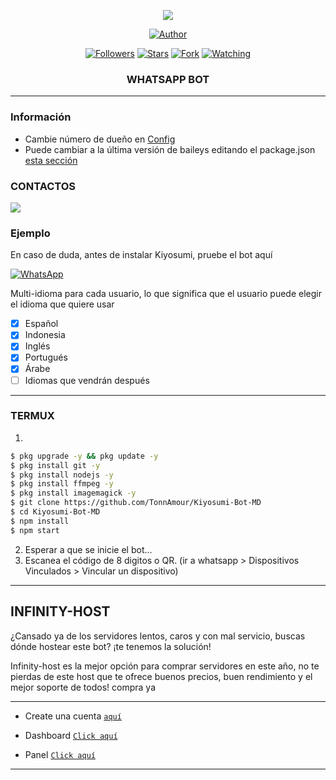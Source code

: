  
<p align="center"> 
<img src="https://komarev.com/ghpvc/?username=TonnAmour&color=brightgreen" />
<p/>
<p align="center">
<a href="https://github.com/TonnAmour"><img title="Author" src="https://img.shields.io/badge/Kiyosumi Bot-black?style=for-the-badge&logo=whatsApp"></a>
<p/>
<p align="center">
<a href="https://github.com/FG98F?tab=followers"><img title="Followers" src="https://img.shields.io/github/followers/FG98F?label=Followers&style=social"></a>
<a href="https://github.com/TonnAmour/Kiyosumi/stargazers/"><img title="Stars" src="https://img.shields.io/github/stars/TonnAmour/Kiyosumi?&style=social"></a>
<a href="https://github.com/TonnAmour/Kiyosumi/network/members"><img title="Fork" src="https://img.shields.io/github/forks/TonnAmour/Kiyosumi?style=social"></a>
<a href="https://github.com/TonnAmour/Kiyosumi/watchers"><img title="Watching" src="https://img.shields.io/github/watchers/TonnAmour/Kiyosumi?label=Watching&style=social"></a>
</p>



<h3 align="center">WHATSAPP BOT</h3>

***
### Información
- Cambie número de dueño en [Config](https://github.com/TonnAmour/Kiyosumi-Bot-MD/blob/main/config.js#L6)
- Puede cambiar a la última versión de baileys editando el package.json [esta sección](https://github.com/TonnAmour/Kiyosumi-Bot-MD/blob/main/package.json#L42)


### CONTACTOS
<p>
<a href="https://whatsapp.com/channel/0029VaYTBn3DZ4LaHbgzxw0B" target="blank"><img src="https://img.shields.io/badge/Whatsapp-30302f?style=flat&logo=whatsapp" /></a>

</p> 


### Ejemplo 
En caso de duda, antes de instalar Kiyosumi, pruebe el bot aquí

[![WhatsApp](https://img.shields.io/badge/Ton-25D366?style=for-the-badge&logo=whatsapp&logoColor=white)](https://chat.whatsapp.com/G9UK741RVrG2jhL6thlXhI) 


Multi-idioma para cada usuario, lo que significa que el usuario puede elegir el idioma que quiere usar

- [x] Español
- [x] Indonesia
- [x] Inglés
- [x] Portugués
- [x] Árabe
- [ ] Idiomas que vendrán después

***

### TERMUX
1. 
```sh
$ pkg upgrade -y && pkg update -y
$ pkg install git -y
$ pkg install nodejs -y
$ pkg install ffmpeg -y
$ pkg install imagemagick -y
$ git clone https://github.com/TonnAmour/Kiyosumi-Bot-MD
$ cd Kiyosumi-Bot-MD
$ npm install
$ npm start
```
2. Esperar a que se inicie el bot...
3. Escanea el código de 8 digitos o QR. (ir a whatsapp > Dispositivos Vinculados > Vincular un dispositivo)
---------


## INFINITY-HOST



¿Cansado ya de los servidores lentos, caros y con mal servicio, buscas dónde hostear este bot? ¡te tenemos la solución!

Infinity-host es la mejor opción para comprar servidores en este año, no te pierdas de este host que te ofrece buenos precios, buen rendimiento y el mejor soporte de todos! compra ya

---------
* Create una cuenta  [`aquí`](https://dashboard.infinitywa.xyz/register?ref=vWWj2UhL)

* Dashboard [`Click aquí`](https://dashboard.infinitywa.xyz/home)
* Panel [`Click aquí`](https://store.panel-infinitywa.store/)

---------
